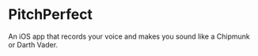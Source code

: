 # PitchPerfect
An iOS app that records your voice and makes you sound like a Chipmunk or Darth Vader.
